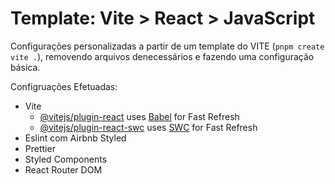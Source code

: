 # Template: Vite > React > JavaScript

Configurações personalizadas a partir de um template do VITE (`pnpm create vite .`), removendo arquivos denecessários e fazendo uma configuração básica.

Configruações Efetuadas:

- Vite
  - [@vitejs/plugin-react](https://github.com/vitejs/vite-plugin-react/blob/main/packages/plugin-react/README.md) uses [Babel](https://babeljs.io/) for Fast Refresh
  - [@vitejs/plugin-react-swc](https://github.com/vitejs/vite-plugin-react-swc) uses [SWC](https://swc.rs/) for Fast Refresh
- Eslint com Airbnb Styled
- Prettier
- Styled Components
- React Router DOM
